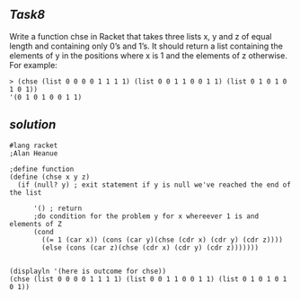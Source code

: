 ## **_Task8_**

Write a function chse in Racket that takes three lists x, y and z of equal length and containing only 0’s and 1’s. It should return a list containing the elements of y in the positions where x is 1 and the elements of z otherwise. For example:

```
> (chse (list 0 0 0 0 1 1 1 1) (list 0 0 1 1 0 0 1 1) (list 0 1 0 1 0 1 0 1)) 
'(0 1 0 1 0 0 1 1)
```

## **_solution_**
```
#lang racket
;Alan Heanue

;define function
(define (chse x y z)
  (if (null? y) ; exit statement if y is null we've reached the end of the list
      
      '() ; return
      ;do condition for the problem y for x whereever 1 is and elements of Z 
      (cond
        ((= 1 (car x)) (cons (car y)(chse (cdr x) (cdr y) (cdr z))))
        (else (cons (car z)(chse (cdr x) (cdr y) (cdr z)))))))


(displayln '(here is outcome for chse))
(chse (list 0 0 0 0 1 1 1 1) (list 0 0 1 1 0 0 1 1) (list 0 1 0 1 0 1 0 1))
```